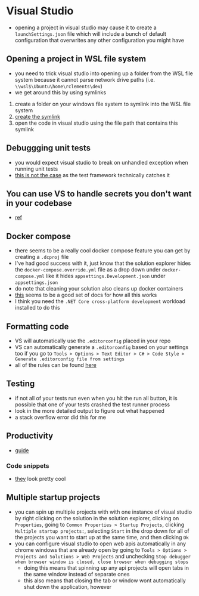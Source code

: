 # Visual Studio

- opening a project in visual studio may cause it to create a `launchSettings.json` file which will include a bunch of default configuration that overwrites any other configuration you might have

## Opening a project in WSL file system
- you need to trick visual studio into opening up a folder from the WSL file system because it cannot parse network drive paths (i.e. `\\wsl$\Ubuntu\home\rclements\dev`)
- we get around this by using symlinks
1. create a folder on your windows file system to symlink into the WSL file system
2. [create the symlink](../../../terminals/cmd/cmd.md#create-a-symbolic-link-with-a-network-drive)
3. open the code in visual studio using the file path that contains this symlink

## Debuggging unit tests
- you would expect visual studio to break on unhandled exception when running unit tests
- [this is not the case](https://stackoverflow.com/questions/1488282/why-doesnt-visual-studio-break-on-exceptions-when-debugging-unit-tests) as the test framework technically catches it

## You can use VS to handle secrets you don't want in your codebase
- [ref](https://stackoverflow.com/questions/42268265/how-to-get-manage-user-secrets-in-a-net-core-console-application)

## Docker compose
- there seems to be a really cool docker compose feature you can get by creating a `.dcproj` file
- I've had good success with it, just know that the solution explorer hides the `docker-compose.override.yml` file as a drop down under `docker-compose.yml` like it hides `appsettings.Development.json` under `appsettings.json`
- do note that cleaning your solution also cleans up docker containers
- [this](https://docs.microsoft.com/en-us/visualstudio/containers/docker-compose-properties?view=vs-2019) seems to be a good set of docs for how all this works
- I think you need the `.NET Core cross-platform development` workload installed to do this

## Formatting code
- VS will automatically use the `.editorconfig` placed in your repo
- VS can automatically generate a `.editorconfig` based on your settings too if you go to `Tools > Options > Text Editor > C# > Code Style > Generate .editorconfig file from settings`
- all of the rules can be found [here](https://docs.microsoft.com/en-us/dotnet/fundamentals/code-analysis/style-rules/formatting-rules)

## Testing
- if not all of your tests run even when you hit the run all button, it is possible that one of your tests crashed the test runner process
- look in the more detailed output to figure out what happened
- a stack overflow error did this for me

## Productivity
- [guide](https://docs.microsoft.com/en-us/visualstudio/ide/csharp-developer-productivity?utm_source=VisualStudio&utm_medium=aspnet-getstarted&utm_campaign=VisualStudio&view=vs-2019)

### Code snippets
- [they](https://docs.microsoft.com/en-us/visualstudio/ide/code-snippets?view=vs-2019) look pretty cool

## Multiple startup projects
- you can spin up multiple projects with with one instance of visual studio by right clicking on the solution in the solution explorer, clicking on `Properties`, going to `Common Properties > Startup Projects`, clicking `Multiple startup projects:`, selecting `Start` in the drop down for all of the projects you want to start up at the same time, and then clicking `Ok`
- you can configure visual studio to open web apis automatically in any chrome windows that are already open by going to `Tools > Options > Projects and Solutions > Web Projects` and unchecking `Stop debugger when browser window is closed, close browser when debugging stops`
    - doing this means that spinning up any api projects will open tabs in the same window instead of separate ones
    - this also means that closing the tab or window wont automatically shut down the application, however

